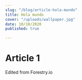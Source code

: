 ```yaml
---
slug: "/blog/article-hola-mundo"
title: Hola mundo
cover: "/uploads/wallpaper.jpg"
date: 10/10/2020
published: true

---
```

# Article 1

Edited from Forestry.io